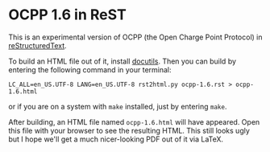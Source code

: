 # OCPP 1.6 in ReST

This is an experimental version of OCPP (the Open Charge Point Protocol) in [reStructuredText](http://docutils.sourceforge.net/rst.html). 

To build an HTML file out of it, install [docutils](http://docutils.sourceforge.net/). Then you can build by entering the following command in your terminal:

`LC_ALL=en_US.UTF-8 LANG=en_US.UTF-8 rst2html.py ocpp-1.6.rst > ocpp-1.6.html`

or if you are on a system with `make` installed, just by entering `make`.

After building, an HTML file named `ocpp-1.6.html` will have appeared. Open this file with your browser to see the resulting HTML. This still looks ugly but I hope we'll get a much nicer-looking PDF out of it via LaTeX.
